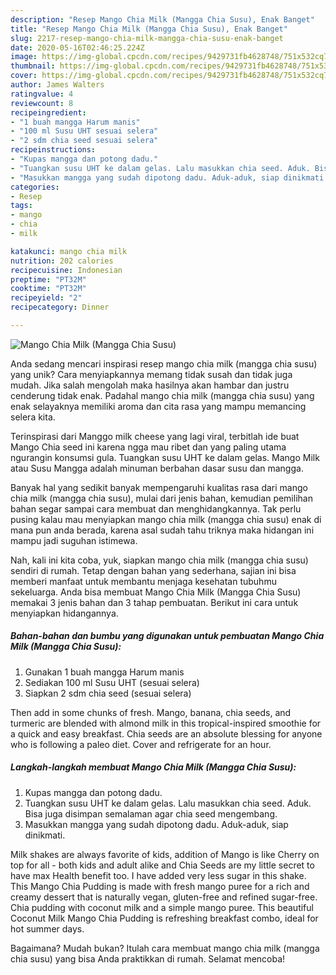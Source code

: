 ```yaml
---
description: "Resep Mango Chia Milk (Mangga Chia Susu), Enak Banget"
title: "Resep Mango Chia Milk (Mangga Chia Susu), Enak Banget"
slug: 2217-resep-mango-chia-milk-mangga-chia-susu-enak-banget
date: 2020-05-16T02:46:25.224Z
image: https://img-global.cpcdn.com/recipes/9429731fb4628748/751x532cq70/mango-chia-milk-mangga-chia-susu-foto-resep-utama.jpg
thumbnail: https://img-global.cpcdn.com/recipes/9429731fb4628748/751x532cq70/mango-chia-milk-mangga-chia-susu-foto-resep-utama.jpg
cover: https://img-global.cpcdn.com/recipes/9429731fb4628748/751x532cq70/mango-chia-milk-mangga-chia-susu-foto-resep-utama.jpg
author: James Walters
ratingvalue: 4
reviewcount: 8
recipeingredient:
- "1 buah mangga Harum manis"
- "100 ml Susu UHT sesuai selera"
- "2 sdm chia seed sesuai selera"
recipeinstructions:
- "Kupas mangga dan potong dadu."
- "Tuangkan susu UHT ke dalam gelas. Lalu masukkan chia seed. Aduk. Bisa juga disimpan semalaman agar chia seed mengembang."
- "Masukkan mangga yang sudah dipotong dadu. Aduk-aduk, siap dinikmati."
categories:
- Resep
tags:
- mango
- chia
- milk

katakunci: mango chia milk 
nutrition: 202 calories
recipecuisine: Indonesian
preptime: "PT32M"
cooktime: "PT32M"
recipeyield: "2"
recipecategory: Dinner

---
```



![Mango Chia Milk (Mangga Chia Susu)](https://img-global.cpcdn.com/recipes/9429731fb4628748/751x532cq70/mango-chia-milk-mangga-chia-susu-foto-resep-utama.jpg)

Anda sedang mencari inspirasi resep mango chia milk (mangga chia susu) yang unik? Cara menyiapkannya memang tidak susah dan tidak juga mudah. Jika salah mengolah maka hasilnya akan hambar dan justru cenderung tidak enak. Padahal mango chia milk (mangga chia susu) yang enak selayaknya memiliki aroma dan cita rasa yang mampu memancing selera kita.

Terinspirasi dari Manggo milk cheese yang lagi viral, terbitlah ide buat Mango Chia seed ini karena ngga mau ribet dan yang paling utama ngurangin konsumsi gula. Tuangkan susu UHT ke dalam gelas. Mango Milk atau Susu Mangga adalah minuman berbahan dasar susu dan mangga.

Banyak hal yang sedikit banyak mempengaruhi kualitas rasa dari mango chia milk (mangga chia susu), mulai dari jenis bahan, kemudian pemilihan bahan segar sampai cara membuat dan menghidangkannya. Tak perlu pusing kalau mau menyiapkan mango chia milk (mangga chia susu) enak di mana pun anda berada, karena asal sudah tahu triknya maka hidangan ini mampu jadi suguhan istimewa.


Nah, kali ini kita coba, yuk, siapkan mango chia milk (mangga chia susu) sendiri di rumah. Tetap dengan bahan yang sederhana, sajian ini bisa memberi manfaat untuk membantu menjaga kesehatan tubuhmu sekeluarga. Anda bisa membuat Mango Chia Milk (Mangga Chia Susu) memakai 3 jenis bahan dan 3 tahap pembuatan. Berikut ini cara untuk menyiapkan hidangannya.

<!--inarticleads1-->

##### Bahan-bahan dan bumbu yang digunakan untuk pembuatan Mango Chia Milk (Mangga Chia Susu):

1. Gunakan 1 buah mangga Harum manis
1. Sediakan 100 ml Susu UHT (sesuai selera)
1. Siapkan 2 sdm chia seed (sesuai selera)


Then add in some chunks of fresh. Mango, banana, chia seeds, and turmeric are blended with almond milk in this tropical-inspired smoothie for a quick and easy breakfast. Chia seeds are an absolute blessing for anyone who is following a paleo diet. Cover and refrigerate for an hour. 

<!--inarticleads2-->

##### Langkah-langkah membuat Mango Chia Milk (Mangga Chia Susu):

1. Kupas mangga dan potong dadu.
1. Tuangkan susu UHT ke dalam gelas. Lalu masukkan chia seed. Aduk. Bisa juga disimpan semalaman agar chia seed mengembang.
1. Masukkan mangga yang sudah dipotong dadu. Aduk-aduk, siap dinikmati.


Milk shakes are always favorite of kids, addition of Mango is like Cherry on top for all - both kids and adult alike and Chia Seeds are my little secret to have max Health benefit too. I have added very less sugar in this shake. This Mango Chia Pudding is made with fresh mango puree for a rich and creamy dessert that is naturally vegan, gluten-free and refined sugar-free. Chia pudding with coconut milk and a simple mango puree. This beautiful Coconut Milk Mango Chia Pudding is refreshing breakfast combo, ideal for hot summer days. 

Bagaimana? Mudah bukan? Itulah cara membuat mango chia milk (mangga chia susu) yang bisa Anda praktikkan di rumah. Selamat mencoba!
